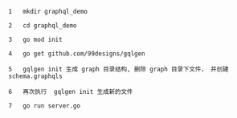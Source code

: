 
`1   mkdir graphql_demo`

`2   cd graphql_demo`

`3   go mod init`

`4   go get github.com/99designs/gqlgen`

`5   gqlgen init 生成 graph 目录结构, 删除 graph 目录下文件， 并创建 schema.graphqls`

`6   再次执行  gqlgen init 生成新的文件`

`7   go run server.go`




